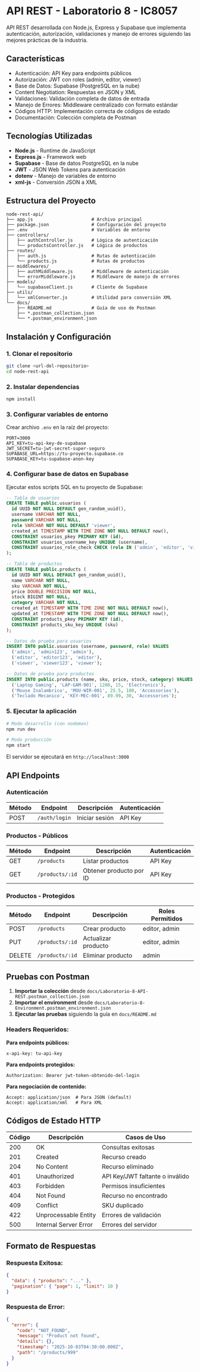 # API REST - Laboratorio 8 - IC8057

API REST desarrollada con Node.js, Express y Supabase que implementa autenticación, autorización, validaciones y manejo de errores siguiendo las mejores prácticas de la industria.

## Características

- Autenticación: API Key para endpoints públicos
- Autorización: JWT con roles (admin, editor, viewer)
- Base de Datos: Supabase (PostgreSQL en la nube)
- Content Negotiation: Respuestas en JSON y XML
- Validaciones: Validación completa de datos de entrada
- Manejo de Errores: Middleware centralizado con formato estándar
- Códigos HTTP: Implementación correcta de códigos de estado
- Documentación: Colección completa de Postman

## Tecnologías Utilizadas

- **Node.js** - Runtime de JavaScript
- **Express.js** - Framework web
- **Supabase** - Base de datos PostgreSQL en la nube
- **JWT** - JSON Web Tokens para autenticación
- **dotenv** - Manejo de variables de entorno
- **xml-js** - Conversión JSON a XML

## Estructura del Proyecto

```
node-rest-api/
├── app.js                      # Archivo principal
├── package.json                # Configuración del proyecto
├── .env                        # Variables de entorno
├── controllers/
│   ├── authController.js       # Lógica de autenticación
│   └── productsController.js   # Lógica de productos
├── routes/
│   ├── auth.js                 # Rutas de autenticación
│   └── products.js             # Rutas de productos
├── middlewares/
│   ├── authMiddleware.js       # Middleware de autenticación
│   └── errorMiddleware.js      # Middleware de manejo de errores
├── models/
│   └── supabaseClient.js       # Cliente de Supabase
├── utils/
│   └── xmlConverter.js         # Utilidad para conversión XML
└── docs/
    ├── README.md               # Guía de uso de Postman
    ├── *.postman_collection.json
    └── *.postman_environment.json
```

## Instalación y Configuración

### 1. **Clonar el repositorio**
```bash
git clone <url-del-repositorio>
cd node-rest-api
```

### 2. **Instalar dependencias**
```bash
npm install
```

### 3. **Configurar variables de entorno**

Crear archivo `.env` en la raíz del proyecto:

```env
PORT=3000
API_KEY=tu-api-key-de-supabase
JWT_SECRET=tu-jwt-secret-super-seguro
SUPABASE_URL=https://tu-proyecto.supabase.co
SUPABASE_KEY=tu-supabase-anon-key
```

### 4. **Configurar base de datos en Supabase**

Ejecutar estos scripts SQL en tu proyecto de Supabase:

```sql
-- Tabla de usuarios
CREATE TABLE public.usuarios (
  id UUID NOT NULL DEFAULT gen_random_uuid(),
  username VARCHAR NOT NULL,
  password VARCHAR NOT NULL,
  role VARCHAR NOT NULL DEFAULT 'viewer',
  created_at TIMESTAMP WITH TIME ZONE NOT NULL DEFAULT now(),
  CONSTRAINT usuarios_pkey PRIMARY KEY (id),
  CONSTRAINT usuarios_username_key UNIQUE (username),
  CONSTRAINT usuarios_role_check CHECK (role IN ('admin', 'editor', 'viewer'))
);

-- Tabla de productos
CREATE TABLE public.products (
  id UUID NOT NULL DEFAULT gen_random_uuid(),
  name VARCHAR NOT NULL,
  sku VARCHAR NOT NULL,
  price DOUBLE PRECISION NOT NULL,
  stock BIGINT NOT NULL,
  category VARCHAR NOT NULL,
  created_at TIMESTAMP WITH TIME ZONE NOT NULL DEFAULT now(),
  updated_at TIMESTAMP WITH TIME ZONE NOT NULL DEFAULT now(),
  CONSTRAINT products_pkey PRIMARY KEY (id),
  CONSTRAINT products_sku_key UNIQUE (sku)
);

-- Datos de prueba para usuarios
INSERT INTO public.usuarios (username, password, role) VALUES 
  ('admin', 'admin123', 'admin'),
  ('editor', 'editor123', 'editor'),
  ('viewer', 'viewer123', 'viewer');

-- Datos de prueba para productos
INSERT INTO public.products (name, sku, price, stock, category) VALUES 
  ('Laptop Gaming', 'LAP-GAM-001', 1200, 15, 'Electronics'),
  ('Mouse Inalambrico', 'MOU-WIR-001', 25.5, 100, 'Accessories'),
  ('Teclado Mecanico', 'KEY-MEC-001', 89.99, 30, 'Accessories');
```

### 5. **Ejecutar la aplicación**

```bash
# Modo desarrollo (con nodemon)
npm run dev

# Modo producción
npm start
```

El servidor se ejecutará en `http://localhost:3000`

## API Endpoints

### Autenticación

| Método | Endpoint | Descripción | Autenticación |
|--------|----------|-------------|---------------|
| POST | `/auth/login` | Iniciar sesión | API Key |

### Productos - Públicos

| Método | Endpoint | Descripción | Autenticación |
|--------|----------|-------------|---------------|
| GET | `/products` | Listar productos | API Key |
| GET | `/products/:id` | Obtener producto por ID | API Key |

### Productos - Protegidos

| Método | Endpoint | Descripción | Roles Permitidos |
|--------|----------|-------------|------------------|
| POST | `/products` | Crear producto | editor, admin |
| PUT | `/products/:id` | Actualizar producto | editor, admin |
| DELETE | `/products/:id` | Eliminar producto | admin |

## Pruebas con Postman

1. **Importar la colección** desde `docs/Laboratorio-8-API-REST.postman_collection.json`
2. **Importar el environment** desde `docs/Laboratorio-8-Environment.postman_environment.json`
3. **Ejecutar las pruebas** siguiendo la guía en `docs/README.md`

### **Headers Requeridos:**

**Para endpoints públicos:**
```
x-api-key: tu-api-key
```

**Para endpoints protegidos:**
```
Authorization: Bearer jwt-token-obtenido-del-login
```

**Para negociación de contenido:**
```
Accept: application/json  # Para JSON (default)
Accept: application/xml   # Para XML
```

## Códigos de Estado HTTP

| Código | Descripción | Casos de Uso |
|--------|-------------|--------------|
| 200 | OK | Consultas exitosas |
| 201 | Created | Recurso creado |
| 204 | No Content | Recurso eliminado |
| 401 | Unauthorized | API Key/JWT faltante o inválido |
| 403 | Forbidden | Permisos insuficientes |
| 404 | Not Found | Recurso no encontrado |
| 409 | Conflict | SKU duplicado |
| 422 | Unprocessable Entity | Errores de validación |
| 500 | Internal Server Error | Errores del servidor |

## Formato de Respuestas

### **Respuesta Exitosa:**
```json
{
  "data": { "producto": "..." },
  "pagination": { "page": 1, "limit": 10 }
}
```

### **Respuesta de Error:**
```json
{
  "error": {
    "code": "NOT_FOUND",
    "message": "Product not found",
    "details": {},
    "timestamp": "2025-10-03T04:30:00.000Z",
    "path": "/products/999"
  }
}
```
